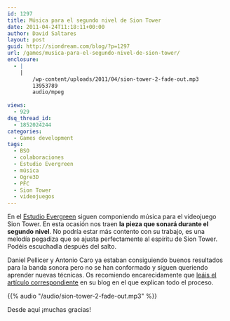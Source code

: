 ```yaml
---
id: 1297
title: Música para el segundo nivel de Sion Tower
date: 2011-04-24T11:18:11+00:00
author: David Saltares
layout: post
guid: http://siondream.com/blog/?p=1297
url: /games/musica-para-el-segundo-nivel-de-sion-tower/
enclosure:
  - |
    |
        /wp-content/uploads/2011/04/sion-tower-2-fade-out.mp3
        13953789
        audio/mpeg
        
views:
  - 929
dsq_thread_id:
  - 1852024244
categories:
  - Games development
tags:
  - BSO
  - colaboraciones
  - Estudio Evergreen
  - música
  - Ogre3D
  - PFC
  - Sion Tower
  - videojuegos
---
```


En el [Estudio Evergreen](http://estudioevergreen.wordpress.com/) siguen componiendo música para el videojuego Sion Tower. En esta ocasión nos traen **la pieza que sonará durante el segundo nivel**. No podría estar más contento con su trabajo, es una melodía pegadiza que se ajusta perfectamente al espíritu de Sion Tower. Podéis escuchadla después del salto.

Daniel Pellicer y Antonio Caro ya estaban consiguiendo buenos resultados para la banda sonora pero no se han conformado y siguen queriendo aprender nuevas técnicas. Os recomiendo encarecidamente que [leáis el artículo correspondiente](http://estudioevergreen.wordpress.com/2011/04/23/sion-tower-fase-2-hydorah-y-gryzor87/) en su blog en el que explican todo el proceso.

{{% audio "/audio/sion-tower-2-fade-out.mp3" %}}

Desde aquí ¡muchas gracias!